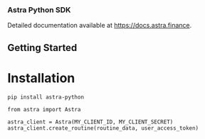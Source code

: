 ### Astra Python SDK

Detailed documentation available at https://docs.astra.finance.

## Getting Started

# Installation

`pip install astra-python`

```
from astra import Astra

astra_client = Astra(MY_CLIENT_ID, MY_CLIENT_SECRET)
astra_client.create_routine(routine_data, user_access_token)
```
